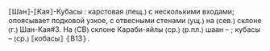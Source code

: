 ---
---

⟦Шан⟧-⟦Кая⟧-Кубасы
: карстовая ⦅пещ.⦆ с несколькими входами; опоясывает подковой узкое, с отвесными стенами ⦅ущ.⦆ на ⦅сев.⦆ склоне ⦅г.⦆ Шан-Кая#3. На ⦅СВ⦆ склоне Караби-яйлы ⦅ср.⦆ ⦅р.пл.⦆ шаан – ; кубасы – ⦅ср.⦆ ⟦кобасы⟧ ⦃В13⦄.
